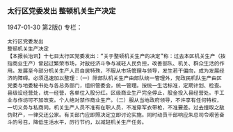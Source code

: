 ### 太行区党委发出  整顿机关生产决定

1947-01-30
第2版()
专栏：

    太行区党委发出
    整顿机关生产决定
    【本报长治讯】十七日太行区党委发出：“关于整顿机关生产的决定”称：过去本区机关生产（按指商业生产）曾起过繁荣市场，对敌经济斗争与减轻人民负担，改善部队、机关、群众生活的作用。发展至今部分机关生产人员自居特殊，不服从市场管理与领导，发生若干偏向，成为发展经济的障碍。必须迅速加以整理：（一）除部队机关生产由部队统一管理外，党政民机队生产由区党委与地委秘书处与各总务部门，组织管委会，统一管理。按统一生活标准，定期计划、检查。县级设经营处，统一经营，各单位入股分红。区级商业生产完全停止，股金投入县经营处。手工业与作坊可不加改变。个人绝对禁作商业生产。（二）服从当地政府领导，不许享有任何特权，一切义务与私商同。机关生产人员不准有在职人员，不准穿军衣带枪，不准要差。过去擅取之敌伪财产，一律交还公家。有关部门应即照决定立即讨论实施。同时动员干部响应朱总司令艰苦奋斗的号召，降低生活水平，厉行节约，以减轻机关生产任务。
